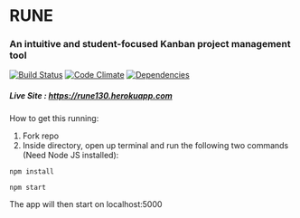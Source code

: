 # RUNE 
### An intuitive and student-focused Kanban project management tool   



[![Build Status](https://travis-ci.org/rzeng95/Rune.svg?branch=master)](https://travis-ci.org/rzeng95/Rune.svg?branch=master) 
[![Code Climate](https://codeclimate.com/github/rzeng95/Rune/badges/gpa.svg)](https://codeclimate.com/github/rzeng95/Rune)
[![Dependencies](https://david-dm.org/rzeng95/rune.svg)](https://david-dm.org/rzeng95/rune.svg)

##### Live Site : https://rune130.herokuapp.com


How to get this running:

1. Fork repo    
2. Inside directory, open up terminal and run the following two commands (Need Node JS installed):  
```
npm install
```
```
npm start
```
The app will then start on localhost:5000
